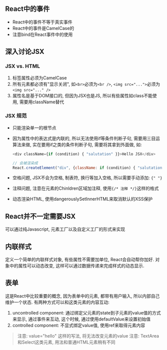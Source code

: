 ## React中的事件

- React中的事件不等于真实事件
- React中的事件是CamelCase的
- 注意bind在React事件中的使用

## 深入讨论JSX

### JSX vs. HTML

1. 标签属性必须为CamelCase
2. 所有元素都必须有"显示关闭", 如`<br>`必须为`<br />`, `<img src="...">`必须为`<img src="..." />`
3. 属性名是基于DOM接口的, 但因为JSX也是JS, 所以有些属性如class不能使用, 需要用className替代

### JSX 规范

- 只能渲染单一的根节点
- 因为属性中的表达式是内联的, 所以无法使用if等条件判断子句, 需要用三目运算法来做, 实在要用if之类的条件判断子句, 需要将其拿到外面做, 如:

  ``` javascript
  <div className={if (condition) { "salutation" }}>Hello JSX</div>
  
  // 会被渲染成
  React.createElement("div", {className: if (condition) { "salutation"}}, "Hello JSX");
  ```

- 空格问题, JSX不会为空格, 制表符, 换行等加入空格, 所以需要手动添加: `{" "}`
- 注释问题, 注意在元素的Chinldren区域加注释, 使用`{/* 注释 */}`这样的格式
- 动态渲染HTML, 使用dangerouslySetInnerHTML来取消默认的XSS保护

## React并不一定需要JSX

可以通过纯Javascript, 元素工厂以及自定义工厂的形式来实现

## 内联样式

定义一个简单的内联样式对象, 有些属性不需要加单位, React会自动帮你加好.
对象中的属性可以动态改变, 这样可以通过数据传递来完成样式的动态显示.

## 表单

这是React中比较重要的概念, 因为表单中的元素, 都带有用户输入, 所以内部自己维护一个状态.
有两种方式可以和这类元素的内容互动:

1. uncontrolled component: 通过绑定父元素的state到子元素的value值的方式来显示, 通过事件来互动, 这个时候, 通过使用defaultValue来设置初始值
2. controlled component: 不显式绑定value值, 使用ref来取得元素内容

> 注意: value="hello" 这样的写法, 将无法改变元素的value
> 注意: TextArea和Select这类元素, 用法和普通HTML元素稍有不同
